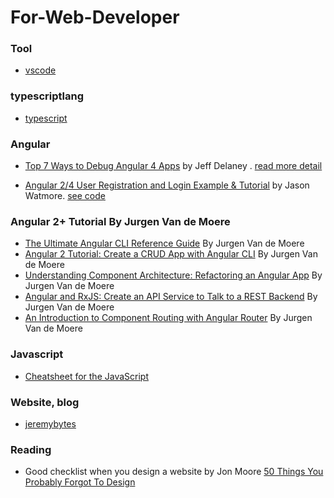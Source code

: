 # For-Web-Developer

### Tool
- [vscode](https://code.visualstudio.com)

###  typescriptlang
- [typescript](https://www.typescriptlang.org/play/index.html)

### Angular

- [Top 7 Ways to Debug Angular 4 Apps](https://www.youtube.com/watch?v=gxixM90vo9Y) by Jeff Delaney . [read more detail](https://angularfirebase.com/lessons/methods-for-debugging-an-angular-application/) 

- [Angular 2/4 User Registration and Login Example & Tutorial](http://jasonwatmore.com/post/2016/09/29/angular-2-user-registration-and-login-example-tutorial) by Jason Watmore. [ see code ](https://github.com/cornflourblue/angular2-jwt-authentication-example)

### Angular 2+ Tutorial By Jurgen Van de Moere
- [The Ultimate Angular CLI Reference Guide](https://www.sitepoint.com/ultimate-angular-cli-reference/) By Jurgen Van de Moere
- [Angular 2 Tutorial: Create a CRUD App with Angular CLI](https://www.sitepoint.com/angular-2-tutorial/) By Jurgen Van de Moere
- [Understanding Component Architecture: Refactoring an Angular App](https://www.sitepoint.com/understanding-component-architecture-angular/) By Jurgen Van de Moere
- [Angular and RxJS: Create an API Service to Talk to a REST Backend](https://www.sitepoint.com/angular-rxjs-create-api-service-rest-backend/) By Jurgen Van de Moere
- [An Introduction to Component Routing with Angular Router](https://www.sitepoint.com/component-routing-angular-router/) By Jurgen Van de Moere

### Javascript
- [Cheatsheet for the JavaScript ](https://github.com/mbeaudru/modern-js-cheatsheet)

### Website, blog
- [jeremybytes](http://www.jeremybytes.com/)

### Reading
- Good checklist when you design a website by Jon Moore [50 Things You Probably Forgot To Design](https://medium.com/ux-power-tools/50-things-you-probably-forgot-to-design-7a288b0ef914)


